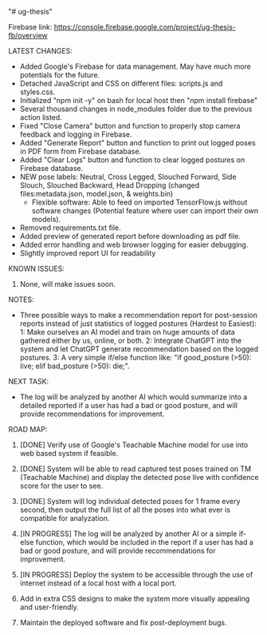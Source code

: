 "# ug-thesis"


Firebase link: https://console.firebase.google.com/project/ug-thesis-fb/overview


LATEST CHANGES:
- Added Google's Firebase for data management. May have much more potentials for the future.
- Detached JavaScript and CSS on different files: scripts.js and styles.css.
- Initialized "npm init -y" on bash for local host then "npm install firebase"
- Several thousand changes in node_modules folder due to the previous action listed.
- Fixed "Close Camera" button and function to properly stop camera feedback and logging in Firebase.
- Added "Generate Report" button and function to print out logged poses in PDF form from Firebase database.
- Added "Clear Logs" button and function to clear logged postures on Firebase database.
- NEW pose labels: Neutral, Cross Legged, Slouched Forward, Side Slouch, Slouched Backward, Head Dropping (changed files:metadata.json, model.json, & weights.bin)
    - Flexible software: Able to feed on imported TensorFlow.js without software changes (Potential feature where user can import their own models).
- Removed requirements.txt file.
- Added preview of generated report before downloading as pdf file.
- Added error handling and web browser logging for easier debugging.
- Slightly improved report UI for readability


KNOWN ISSUES:
1) None, will make issues soon.


NOTES:
- Three possible ways to make a recommendation report for post-session reports instead of just statistics of logged postures (Hardest to Easiest):
1: Make ourselves an AI model and train on huge amounts of data gathered either by us, online, or both.
2: Integrate ChatGPT into the system and let ChatGPT generate recommendation based on the logged postures.
3: A very simple if/else function like: "if good_posture (>50): live; elif bad_posture (>50): die;".


NEXT TASK:
- The log will be analyzed by another AI which would summarize into a detailed reported if a user has had a bad or good posture, and will provide recommendations for improvement.


ROAD MAP:
1) [DONE] Verify use of Google's Teachable Machine model for use into web based system if feasible.

2) [DONE] System will be able to read captured test poses trained on TM (Teachable Machine) and display the detected pose live with confidence score for the user to see.

3) [DONE] System will log individual detected poses for 1 frame every second, then output the full list of all the poses into what ever is compatible for analyzation.

4) [IN PROGRESS] The log will be analyzed by another AI or a simple if-else function, which would be included in the report if a user has had a bad or good posture, and will provide recommendations for improvement.

5) [IN PROGRESS] Deploy the system to be accessible through the use of internet instead of a local host with a local port.

6) Add in extra CSS designs to make the system more visually appealing and user-friendly.

7) Maintain the deployed software and fix post-deployment bugs.